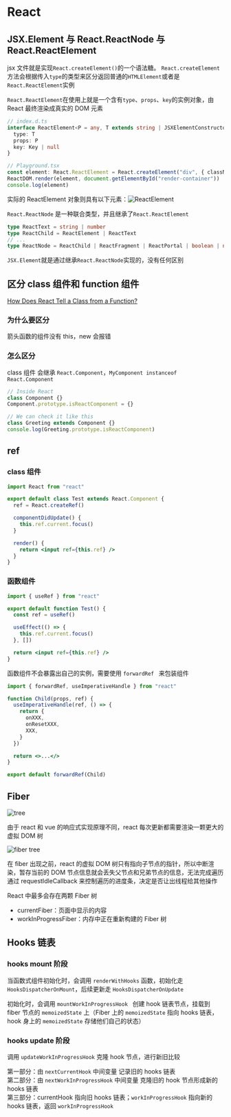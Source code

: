 # React

## JSX.Element 与 React.ReactNode 与 React.ReactElement

jsx 文件就是实现`React.createElement()`的一个语法糖。
`React.createElement`方法会根据传入`type`的类型来区分返回普通的`HTMLElement`或者是`React.ReactElement`实例

`React.ReactElement`在使用上就是一个含有`type`、`props`、`key`的实例对象，由 React 最终渲染成真实的 DOM 元素

```ts
// index.d.ts
interface ReactElement<P = any, T extends string | JSXElementConstructor<any> = string | JSXElementConstructor<any>> {
  type: T
  props: P
  key: Key | null
}

// Playground.tsx
const element: React.ReactElement = React.createElement("div", { className: "test", id: "unique" }, "hello world")
ReactDOM.render(element, document.getElementById("render-container"))
console.log(element)
```

实际的 ReactElement 对象则具有以下元素：![ReactElement](https://s1.huangchengtuo.com/img/210615reactElement.png)

`React.ReactNode` 是一种联合类型，并且继承了`React.ReactElement`

```ts
type ReactText = string | number
type ReactChild = ReactElement | ReactText
// ...
type ReactNode = ReactChild | ReactFragment | ReactPortal | boolean | null | undefined
```

`JSX.Element`就是通过继承`React.ReactNode`实现的，没有任何区别

## 区分 class 组件和 function 组件

[How Does React Tell a Class from a Function?](https://overreacted.io/how-does-react-tell-a-class-from-a-function/)

### 为什么要区分

箭头函数的组件没有 this，new 会报错

### 怎么区分

class 组件 会继承 `React.Component`，`MyComponent instanceof React.Component`

```js
// Inside React
class Component {}
Component.prototype.isReactComponent = {}

// We can check it like this
class Greeting extends Component {}
console.log(Greeting.prototype.isReactComponent)
```

## ref

### class 组件

```jsx
import React from "react"

export default class Test extends React.Component {
  ref = React.createRef()

  componentDidUpdate() {
    this.ref.current.focus()
  }

  render() {
    return <input ref={this.ref} />
  }
}
```

### 函数组件

```jsx
import { useRef } from "react"

export default function Test() {
  const ref = useRef()

  useEffect(() => {
    this.ref.current.focus()
  }, [])

  return <input ref={this.ref} />
}
```

函数组件不会暴露出自己的实例，需要使用 `forwardRef ` 来包装组件

```jsx
import { forwardRef, useImperativeHandle } from "react"

function Child(props, ref) {
  useImperativeHandle(ref, () => {
    return {
      onXXX,
      onResetXXX,
      XXX,
    }
  })

  return <>...</>
}

export default forwardRef(Child)
```

## Fiber

![tree](https://s1.huangchengtuo.com/img/231123tree.png)

由于 react 和 vue 的响应式实现原理不同，react 每次更新都需要渲染一颗更大的虚拟 DOM 树

![fiber tree](https://s1.huangchengtuo.com/img/231123fiberTree.png)

在 fiber 出现之前，react 的虚拟 DOM 树只有指向子节点的指针，所以中断渲染，暂存当前的 DOM 节点信息就会丢失父节点和兄弟节点的信息，无法完成遍历  
通过 requestIdleCallback 来控制遍历的进度条，决定是否让出线程给其他操作

React 中最多会存在两颗 Fiber 树

- currentFiber：页面中显示的内容
- workInProgressFiber：内存中正在重新构建的 Fiber 树

## Hooks 链表

### hooks mount 阶段

当函数式组件初始化时，会调用 `renderWithHooks` 函数，初始化走 `HooksDispatcherOnMount`，后续更新走 `HooksDispatcherOnUpdate`

初始化时，会调用 `mountWorkInProgressHook ` 创建 hook 链表节点，挂载到 fiber 节点的 `memoizedState` 上（Fiber 上的 `memoizedState` 指向 hooks 链表，hook 身上的 `memoizedState` 存储他们自己的状态）

### hooks update 阶段

调用 `updateWorkInProgressHook` 克隆 hook 节点，进行新旧比较

第一部分：由 `nextCurrentHook` 中间变量 记录旧的 hooks 链表  
第二部分：由 `nextWorkInProgressHook` 中间变量 克隆旧的 hook 节点形成新的 hooks 链表  
第三部分：currentHook 指向旧 hooks 链表；`workInProgressHook` 指向新的 hooks 链表，返回 `workInProgressHook`
